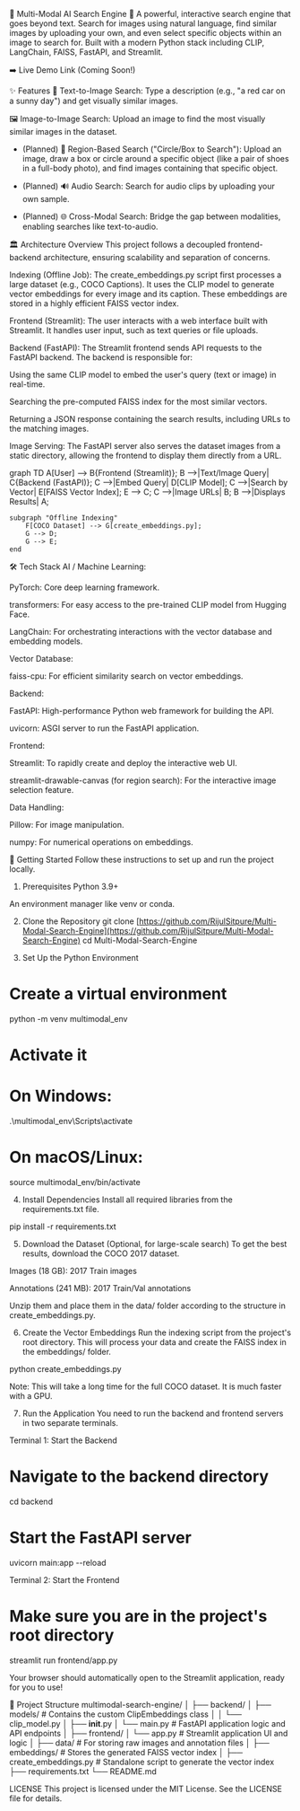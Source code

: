 🧠 Multi-Modal AI Search Engine 🚀
A powerful, interactive search engine that goes beyond text. Search for images using natural language, find similar images by uploading your own, and even select specific objects within an image to search for. Built with a modern Python stack including CLIP, LangChain, FAISS, FastAPI, and Streamlit.

➡️ Live Demo Link (Coming Soon!)

✨ Features
📝 Text-to-Image Search: Type a description (e.g., "a red car on a sunny day") and get visually similar images.

🖼️ Image-to-Image Search: Upload an image to find the most visually similar images in the dataset.

- (Planned) 🎯 Region-Based Search ("Circle/Box to Search"): Upload an image, draw a box or circle around a specific object (like a pair of shoes in a full-body photo), and find images containing that specific object.

- (Planned) 🔊 Audio Search: Search for audio clips by uploading your own sample.

- (Planned) 🌐 Cross-Modal Search: Bridge the gap between modalities, enabling searches like text-to-audio.

🏛️ Architecture Overview
This project follows a decoupled frontend-backend architecture, ensuring scalability and separation of concerns.

Indexing (Offline Job): The create_embeddings.py script first processes a large dataset (e.g., COCO Captions). It uses the CLIP model to generate vector embeddings for every image and its caption. These embeddings are stored in a highly efficient FAISS vector index.

Frontend (Streamlit): The user interacts with a web interface built with Streamlit. It handles user input, such as text queries or file uploads.

Backend (FastAPI): The Streamlit frontend sends API requests to the FastAPI backend. The backend is responsible for:

Using the same CLIP model to embed the user's query (text or image) in real-time.

Searching the pre-computed FAISS index for the most similar vectors.

Returning a JSON response containing the search results, including URLs to the matching images.

Image Serving: The FastAPI server also serves the dataset images from a static directory, allowing the frontend to display them directly from a URL.

graph TD
    A[User] --> B{Frontend (Streamlit)};
    B -->|Text/Image Query| C{Backend (FastAPI)};
    C -->|Embed Query| D[CLIP Model];
    C -->|Search by Vector| E[FAISS Vector Index];
    E --> C;
    C -->|Image URLs| B;
    B -->|Displays Results| A;

    subgraph "Offline Indexing"
        F[COCO Dataset] --> G[create_embeddings.py];
        G --> D;
        G --> E;
    end

🛠️ Tech Stack
AI / Machine Learning:

PyTorch: Core deep learning framework.

transformers: For easy access to the pre-trained CLIP model from Hugging Face.

LangChain: For orchestrating interactions with the vector database and embedding models.

Vector Database:

faiss-cpu: For efficient similarity search on vector embeddings.

Backend:

FastAPI: High-performance Python web framework for building the API.

uvicorn: ASGI server to run the FastAPI application.

Frontend:

Streamlit: To rapidly create and deploy the interactive web UI.

streamlit-drawable-canvas (for region search): For the interactive image selection feature.

Data Handling:

Pillow: For image manipulation.

numpy: For numerical operations on embeddings.

🚀 Getting Started
Follow these instructions to set up and run the project locally.

1. Prerequisites
Python 3.9+

An environment manager like venv or conda.

2. Clone the Repository
git clone [https://github.com/RijulSitpure/Multi-Modal-Search-Engine](https://github.com/RijulSitpure/Multi-Modal-Search-Engine)
cd Multi-Modal-Search-Engine

3. Set Up the Python Environment
# Create a virtual environment
python -m venv multimodal_env

# Activate it
# On Windows:
.\multimodal_env\Scripts\activate
# On macOS/Linux:
source multimodal_env/bin/activate

4. Install Dependencies
Install all required libraries from the requirements.txt file.

pip install -r requirements.txt

5. Download the Dataset (Optional, for large-scale search)
To get the best results, download the COCO 2017 dataset.

Images (18 GB): 2017 Train images

Annotations (241 MB): 2017 Train/Val annotations

Unzip them and place them in the data/ folder according to the structure in create_embeddings.py.

6. Create the Vector Embeddings
Run the indexing script from the project's root directory. This will process your data and create the FAISS index in the embeddings/ folder.

python create_embeddings.py

Note: This will take a long time for the full COCO dataset. It is much faster with a GPU.

7. Run the Application
You need to run the backend and frontend servers in two separate terminals.

Terminal 1: Start the Backend

# Navigate to the backend directory
cd backend

# Start the FastAPI server
uvicorn main:app --reload

Terminal 2: Start the Frontend

# Make sure you are in the project's root directory
streamlit run frontend/app.py

Your browser should automatically open to the Streamlit application, ready for you to use!

📂 Project Structure
multimodal-search-engine/
│
├── backend/
│   ├── models/             # Contains the custom ClipEmbeddings class
│   │   └── clip_model.py
│   ├── __init__.py
│   └── main.py             # FastAPI application logic and API endpoints
│
├── frontend/
│   └── app.py              # Streamlit application UI and logic
│
├── data/                   # For storing raw images and annotation files
│
├── embeddings/             # Stores the generated FAISS vector index
│
├── create_embeddings.py    # Standalone script to generate the vector index
├── requirements.txt
└── README.md

LICENSE
This project is licensed under the MIT License. See the LICENSE file for details.